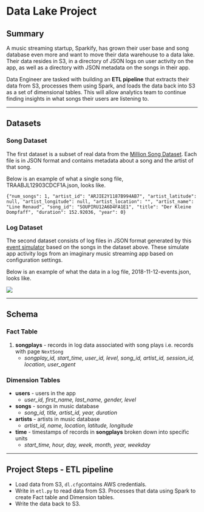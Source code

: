 # Data Lake Project

## Summary
A music streaming startup, Sparkify, has grown their user base and song database even more and want to move their data warehouse to a data lake. Their data resides in S3, in a directory of JSON logs on user activity on the app, as well as a directory with JSON metadata on the songs in their app.

Data Engineer are tasked with building an **ETL pipeline** that extracts their data from S3, processes them using Spark, and loads the data back into S3 as a set of dimensional tables. This will allow analytics team to continue finding insights in what songs their users are listening to.

---
## Datasets
### Song Dataset

The first dataset is a subset of real data from the  [Million Song Dataset](https://labrosa.ee.columbia.edu/millionsong/). Each file is in JSON format and contains metadata about a song and the artist of that song.

Below is an example of what a single song file, TRAABJL12903CDCF1A.json, looks like.

```
{"num_songs": 1, "artist_id": "ARJIE2Y1187B994AB7", "artist_latitude": null, "artist_longitude": null, "artist_location": "", "artist_name": "Line Renaud", "song_id": "SOUPIRU12A6D4FA1E1", "title": "Der Kleine Dompfaff", "duration": 152.92036, "year": 0}
```

### Log Dataset

The second dataset consists of log files in JSON format generated by this  [event simulator](https://github.com/Interana/eventsim)  based on the songs in the dataset above. These simulate app activity logs from an imaginary music streaming app based on configuration settings.

Below is an example of what the data in a log file, 2018-11-12-events.json, looks like.

![](https://video.udacity-data.com/topher/2019/February/5c6c3ce5_log-data/log-data.png)

---
## Schema 
### Fact Table

1.  **songplays**  - records in log data associated with song plays i.e. records with page  `NextSong`
    -   _songplay_id, start_time, user_id, level, song_id, artist_id, session_id, location, user_agent_

### Dimension Tables

 -  **users**  - users in the app
    -   _user_id, first_name, last_name, gender, level_
 -  **songs**  - songs in music database
    -   _song_id, title, artist_id, year, duration_
 -  **artists**  - artists in music database
    -   _artist_id, name, location, latitude, longitude_
 -  **time**  - timestamps of records in  **songplays**  broken down into specific units
    -   _start_time, hour, day, week, month, year, weekday_
 ---
    
## Project Steps - ETL pipeline
- Load data from S3,  `dl.cfg`contains AWS credentials.
 - Write in  `etl.py`  to read data from S3. Processes that data using Spark to create Fact table and Dimension tables.
 - Write the data back to S3.
 
